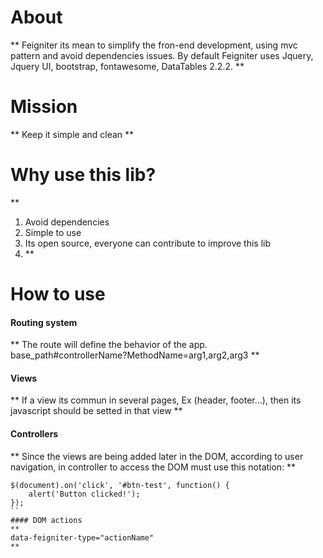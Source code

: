 # About
**
Feigniter its mean to simplify the fron-end development, using mvc pattern and avoid dependencies issues.
By default Feigniter uses Jquery, Jquery UI, bootstrap, fontawesome, DataTables 2.2.2.
**

# Mission
**
Keep it simple and clean
**

# Why use this lib?
**
1. Avoid dependencies
2. Simple to use
3. Its open source, everyone can contribute to improve this lib
4. **

# How to use

#### Routing system
**
The route will define the behavior of the app.
base_path#controllerName?MethodName=arg1,arg2,arg3
**

#### Views
**
If a view its commun in several pages, Ex (header, footer...),
then its javascript should be setted in that view
**

#### Controllers
**
Since the views are being added later in the DOM, according to user navigation,
in controller to access the DOM must use this notation:
**
```
$(document).on('click', '#btn-test', function() {
    alert('Button clicked!');
});
``
#### DOM actions
**
data-feigniter-type="actionName"
**